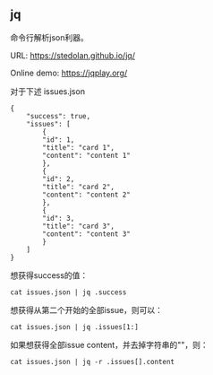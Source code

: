 jq
----

命令行解析json利器。

URL: https://stedolan.github.io/jq/

Online demo: https://jqplay.org/

对于下述 issues.json

    {
        "success": true,
        "issues": [
            {
            "id": 1,
            "title": "card 1",
            "content": "content 1"
            },
            {
            "id": 2,
            "title": "card 2",
            "content": "content 2"
            },
            {
            "id": 3,
            "title": "card 3",
            "content": "content 3"
            }
        ]
    }

想获得success的值：

    cat issues.json | jq .success

想获得从第二个开始的全部issue，则可以：

    cat issues.json | jq .issues[1:]

如果想获得全部issue content，并去掉字符串的""，则：

    cat issues.json | jq -r .issues[].content

